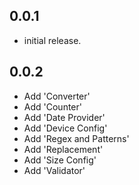 ## 0.0.1
* initial release.

## 0.0.2
* Add 'Converter'
* Add 'Counter'
* Add 'Date Provider'
* Add 'Device Config'
* Add 'Regex and Patterns'
* Add 'Replacement'
* Add 'Size Config'
* Add 'Validator'
